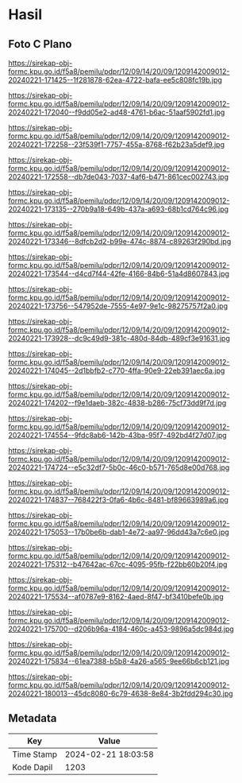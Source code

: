# Hasil

## Foto C Plano

https://sirekap-obj-formc.kpu.go.id/f5a8/pemilu/pdpr/12/09/14/20/09/1209142009012-20240221-171425--1f281878-62ea-4722-bafa-ee5c808fc19b.jpg

https://sirekap-obj-formc.kpu.go.id/f5a8/pemilu/pdpr/12/09/14/20/09/1209142009012-20240221-172040--f9dd05e2-ad48-4761-b6ac-51aaf5902fd1.jpg

https://sirekap-obj-formc.kpu.go.id/f5a8/pemilu/pdpr/12/09/14/20/09/1209142009012-20240221-172258--23f539f1-7757-455a-8768-f62b23a5def9.jpg

https://sirekap-obj-formc.kpu.go.id/f5a8/pemilu/pdpr/12/09/14/20/09/1209142009012-20240221-172558--db7de043-7037-4af6-b471-861cec002743.jpg

https://sirekap-obj-formc.kpu.go.id/f5a8/pemilu/pdpr/12/09/14/20/09/1209142009012-20240221-173135--270b9a18-649b-437a-a693-68b1cd764c96.jpg

https://sirekap-obj-formc.kpu.go.id/f5a8/pemilu/pdpr/12/09/14/20/09/1209142009012-20240221-173346--8dfcb2d2-b99e-474c-8874-c89263f290bd.jpg

https://sirekap-obj-formc.kpu.go.id/f5a8/pemilu/pdpr/12/09/14/20/09/1209142009012-20240221-173544--d4cd7f44-42fe-4166-84b6-51a4d8607843.jpg

https://sirekap-obj-formc.kpu.go.id/f5a8/pemilu/pdpr/12/09/14/20/09/1209142009012-20240221-173756--547952de-7555-4e97-9e1c-98275757f2a0.jpg

https://sirekap-obj-formc.kpu.go.id/f5a8/pemilu/pdpr/12/09/14/20/09/1209142009012-20240221-173928--dc9c49d9-381c-480d-84db-489cf3e91631.jpg

https://sirekap-obj-formc.kpu.go.id/f5a8/pemilu/pdpr/12/09/14/20/09/1209142009012-20240221-174045--2d1bbfb2-c770-4ffa-90e9-22eb391aec6a.jpg

https://sirekap-obj-formc.kpu.go.id/f5a8/pemilu/pdpr/12/09/14/20/09/1209142009012-20240221-174202--f9e1daeb-382c-4838-b286-75cf73dd9f7d.jpg

https://sirekap-obj-formc.kpu.go.id/f5a8/pemilu/pdpr/12/09/14/20/09/1209142009012-20240221-174554--9fdc8ab6-142b-43ba-95f7-492bd4f27d07.jpg

https://sirekap-obj-formc.kpu.go.id/f5a8/pemilu/pdpr/12/09/14/20/09/1209142009012-20240221-174724--e5c32df7-5b0c-46c0-b571-765d8e00d768.jpg

https://sirekap-obj-formc.kpu.go.id/f5a8/pemilu/pdpr/12/09/14/20/09/1209142009012-20240221-174837--768422f3-0fa6-4b6c-8481-bf89663989a6.jpg

https://sirekap-obj-formc.kpu.go.id/f5a8/pemilu/pdpr/12/09/14/20/09/1209142009012-20240221-175053--17b0be6b-dab1-4e72-aa97-96dd43a7c6e0.jpg

https://sirekap-obj-formc.kpu.go.id/f5a8/pemilu/pdpr/12/09/14/20/09/1209142009012-20240221-175312--b47642ac-67cc-4095-95fb-f22bb60b20f4.jpg

https://sirekap-obj-formc.kpu.go.id/f5a8/pemilu/pdpr/12/09/14/20/09/1209142009012-20240221-175534--af0787e9-8162-4aed-8f47-bf3410befe0b.jpg

https://sirekap-obj-formc.kpu.go.id/f5a8/pemilu/pdpr/12/09/14/20/09/1209142009012-20240221-175700--d206b96a-4184-460c-a453-9896a5dc984d.jpg

https://sirekap-obj-formc.kpu.go.id/f5a8/pemilu/pdpr/12/09/14/20/09/1209142009012-20240221-175834--61ea7388-b5b8-4a26-a565-9ee66b6cb121.jpg

https://sirekap-obj-formc.kpu.go.id/f5a8/pemilu/pdpr/12/09/14/20/09/1209142009012-20240221-180013--45dc8080-6c79-4638-8e84-3b2fdd294c30.jpg


## Metadata

| Key        | Value               |
| ---------- | ------------------- |
| Time Stamp | 2024-02-21 18:03:58 |
| Kode Dapil | 1203                |




